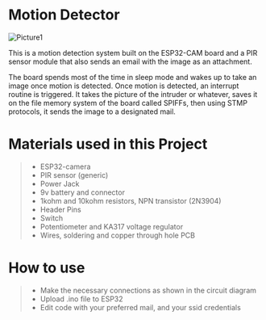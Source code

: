 # Motion Detector

![Picture1](https://user-images.githubusercontent.com/44223263/130352462-f32a7a5e-0e2f-432c-8049-398d41250e65.jpg)

This is a motion detection system built on the ESP32-CAM board and a PIR sensor module that also sends an email with the image as an attachment. 

The board spends most of the time in sleep mode and wakes up to take an image once motion is detected. Once motion is detected, an interrupt routine is triggered. It takes the picture of the intruder or whatever, saves it on the file memory system of the board called SPIFFs, then using STMP protocols, it sends the image to a designated mail.

# Materials used in this Project

>
> * ESP32-camera
> * PIR sensor (generic)
> * Power Jack
> * 9v battery and connector
> * 1kohm and 10kohm resistors, NPN transistor (2N3904)
> * Header Pins
> * Switch
> * Potentiometer and KA317 voltage regulator
> * Wires, soldering and copper through hole PCB

# How to use
> + Make the necessary connections as shown in the circuit diagram
> + Upload .ino file to ESP32
> + Edit code with your preferred mail, and your ssid credentials
